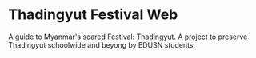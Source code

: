 # Thadingyut Festival Web 

A guide to Myanmar's scared Festival: Thadingyut. A project to preserve Thadingyut schoolwide and beyong by EDUSN students.
